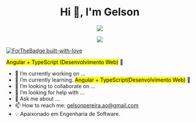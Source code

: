 <h1 align="center">Hi 👋, I'm Gelson</h1>

<div align="center">  
 
![](https://github-readme-stats.vercel.app/api?username=ggelsonpereira&theme=radical&hide_border=false&include_all_commits=true&count_private=true)<br/>

![](https://github-readme-stats.vercel.app/api/top-langs/?username=ggelsonpereira&theme=radical&hide_border=false&include_all_commits=true&count_private=true&layout=compact)
</div>

[![ForTheBadge built-with-love](http://ForTheBadge.com/images/badges/built-with-love.svg)](https://GitHub.com/Naereen/)

   <mark>Angular + TypeScript (Desenvolvimento Web)</mark>  🚀

- 🔭 I’m currently working on ...
- 🌱 I’m currently learning.   <mark> Angular + TypeScript(Desenvolvimento Web)</mark> 🚀
- 👯 I’m looking to collaborate on ...
- 🤔 I’m looking for help with ...
- 💬 Ask me about ...
- 📫 How to reach me: gelsonpereira.ao@gmail.com
- 💡 Apaixonado em Engenharia de Software.


 
